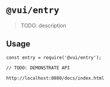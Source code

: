 # `@vui/entry`

> TODO: description

## Usage

```
const entry = require('@vui/entry');

// TODO: DEMONSTRATE API

http://localhost:8080/docs/index.html
```
